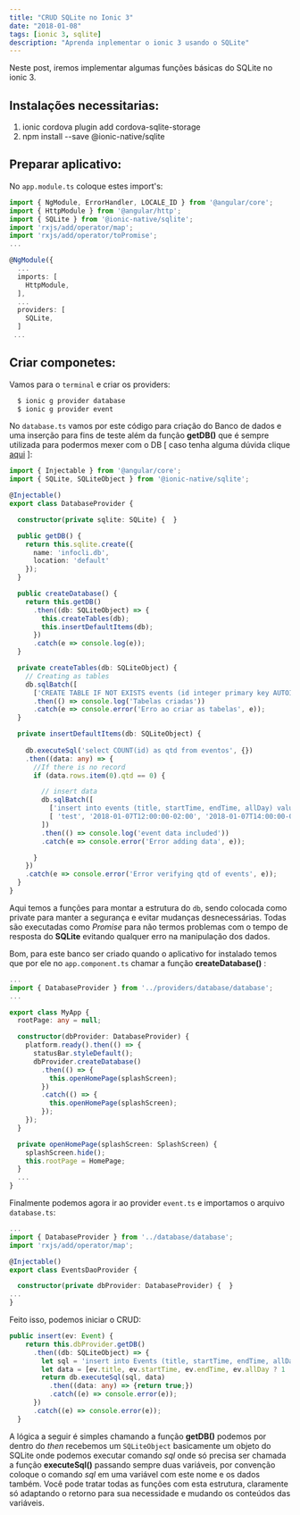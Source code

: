 ```yaml
---
title: "CRUD SQLite no Ionic 3"
date: "2018-01-08"
tags: [ionic 3, sqlite]
description: "Aprenda inplementar o ionic 3 usando o SQLite"
---
```


Neste post, iremos implementar algumas funções básicas do SQLite no ionic 3.

##  Instalações necessitarias:

1. ionic cordova plugin add cordova-sqlite-storage
2. npm install --save @ionic-native/sqlite

## Preparar aplicativo:

No `app.module.ts` coloque estes import's:

```ts
import { NgModule, ErrorHandler, LOCALE_ID } from '@angular/core';
import { HttpModule } from '@angular/http';
import { SQLite } from '@ionic-native/sqlite';
import 'rxjs/add/operator/map';
import 'rxjs/add/operator/toPromise';
...

@NgModule({
  ...
  imports: [
    HttpModule,
  ],
  ...
  providers: [
    SQLite,
  ]
 ...
```

## Criar componetes:

Vamos para o `terminal` e criar os providers:

```cmd
  $ ionic g provider database
  $ ionic g provider event
```

No `database.ts` vamos por este código para criação do Banco de dados e uma inserção para fins de teste além da função **getDB()** que é sempre utilizada para podermos mexer com o DB [ caso tenha alguma dúvida clique [aqui](http://www.fabricadecodigo.com/crud-sqlite-ionic/) ]:

```ts
import { Injectable } from '@angular/core';
import { SQLite, SQLiteObject } from '@ionic-native/sqlite';

@Injectable()
export class DatabaseProvider {

  constructor(private sqlite: SQLite) {  }

  public getDB() {
    return this.sqlite.create({
      name: 'infocli.db',
      location: 'default'
    });
  }

  public createDatabase() {
    return this.getDB()
      .then((db: SQLiteObject) => {
        this.createTables(db);
        this.insertDefaultItems(db);
      })
      .catch(e => console.log(e));
  }

  private createTables(db: SQLiteObject) {
    // Creating as tables
    db.sqlBatch([
      ['CREATE TABLE IF NOT EXISTS events (id integer primary key AUTOINCREMENT NOT NULL, title TEXT, startTime TEXT, endTime TEXT, allDay integer)'],])
      .then(() => console.log('Tabelas criadas'))
      .catch(e => console.error('Erro ao criar as tabelas', e));
  }

  private insertDefaultItems(db: SQLiteObject) {
    
    db.executeSql('select COUNT(id) as qtd from eventos', {})
    .then((data: any) => {
      //If there is no record
      if (data.rows.item(0).qtd == 0) {

        // insert data
        db.sqlBatch([
          ['insert into events (title, startTime, endTime, allDay) values (?,?,?,?)', 
          [ 'test', '2018-01-07T12:00:00-02:00', '2018-01-07T14:00:00-02:00', 0]]
        ])
        .then(() => console.log('event data included'))
        .catch(e => console.error('Error adding data', e));

      }
    })
    .catch(e => console.error('Error verifying qtd of events', e));
  }
}
```

Aqui temos a funções para montar a estrutura do `db`, sendo colocada como private para manter a segurança e evitar mudanças desnecessárias. Todas são executadas como *Promise* para não termos problemas com o tempo de resposta do **SQLite** evitando qualquer erro na manipulação dos dados.

Bom, para este banco ser criado quando o aplicativo for instalado temos que por ele no `app.component.ts` chamar a função **createDatabase()** :

```ts
...
import { DatabaseProvider } from '../providers/database/database';
...

export class MyApp {
  rootPage: any = null;

  constructor(dbProvider: DatabaseProvider) {
    platform.ready().then(() => {
      statusBar.styleDefault();
      dbProvider.createDatabase()
        .then(() => {
          this.openHomePage(splashScreen);
        })
        .catch(() => {
          this.openHomePage(splashScreen);
        });
    });
  }

  private openHomePage(splashScreen: SplashScreen) {
    splashScreen.hide();
    this.rootPage = HomePage;
  }
  ...
}
```

Finalmente podemos agora ir ao provider `event.ts` e importamos o arquivo `database.ts`:

```ts
...
import { DatabaseProvider } from '../database/database';
import 'rxjs/add/operator/map';

@Injectable()
export class EventsDaoProvider {

  constructor(private dbProvider: DatabaseProvider) {  }
...
}

```

Feito isso, podemos iniciar o CRUD:

```ts
public insert(ev: Event) {
    return this.dbProvider.getDB()
      .then((db: SQLiteObject) => {
        let sql = 'insert into Events (title, startTime, endTime, allDay) values (?, ?, ?, ?)';
        let data = [ev.title, ev.startTime, ev.endTime, ev.allDay ? 1 : 0];
        return db.executeSql(sql, data)
          .then((data: any) => {return true;})
          .catch((e) => console.error(e));
      })
      .catch((e) => console.error(e));
  }
```

A lógica a seguir é simples chamando a função **getDB()** podemos por dentro do *then* recebemos um `SQLiteObject` basicamente um objeto do SQLite onde podemos executar comando *sql* onde só precisa ser chamada a função **executeSql()** passando sempre duas variáveis, por convenção coloque o comando *sql* em uma variável com este nome e os dados também. Você pode tratar todas as funções com esta estrutura, claramente só adaptando o retorno para sua necessidade e mudando os conteúdos das variáveis.